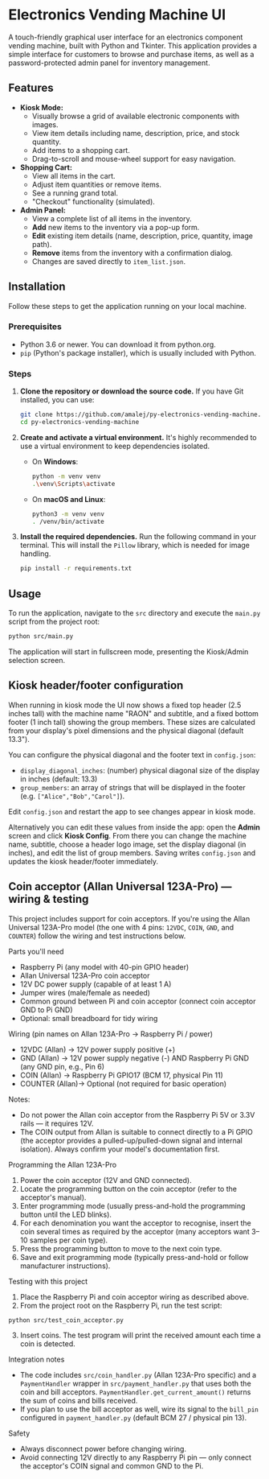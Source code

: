 # Electronics Vending Machine UI

A touch-friendly graphical user interface for an electronics component vending machine, built with Python and Tkinter. This application provides a simple interface for customers to browse and purchase items, as well as a password-protected admin panel for inventory management.

 <!-- Placeholder: Replace with a real screenshot URL -->

## Features

- **Kiosk Mode:**
  - Visually browse a grid of available electronic components with images.
  - View item details including name, description, price, and stock quantity.
  - Add items to a shopping cart.
  - Drag-to-scroll and mouse-wheel support for easy navigation.
- **Shopping Cart:**
  - View all items in the cart.
  - Adjust item quantities or remove items.
  - See a running grand total.
  - "Checkout" functionality (simulated).
- **Admin Panel:**
  - View a complete list of all items in the inventory.
  - **Add** new items to the inventory via a pop-up form.
  - **Edit** existing item details (name, description, price, quantity, image path).
  - **Remove** items from the inventory with a confirmation dialog.
  - Changes are saved directly to `item_list.json`.

## Installation

Follow these steps to get the application running on your local machine.

### Prerequisites

- Python 3.6 or newer. You can download it from python.org.
- `pip` (Python's package installer), which is usually included with Python.

### Steps

1.  **Clone the repository or download the source code.**
    If you have Git installed, you can use:

    ```sh
    git clone https://github.com/amalej/py-electronics-vending-machine.git
    cd py-electronics-vending-machine
    ```

2.  **Create and activate a virtual environment.**
    It's highly recommended to use a virtual environment to keep dependencies isolated.

    - On **Windows**:
      ```sh
      python -m venv venv
      .\venv\Scripts\activate
      ```
    - On **macOS and Linux**:
      ```sh
      python3 -m venv venv
      . /venv/bin/activate
      ```

3.  **Install the required dependencies.**
    Run the following command in your terminal. This will install the `Pillow` library, which is needed for image handling.
    ```sh
    pip install -r requirements.txt
    ```

## Usage

To run the application, navigate to the `src` directory and execute the `main.py` script from the project root:

```sh
python src/main.py
```

The application will start in fullscreen mode, presenting the Kiosk/Admin selection screen.

## Kiosk header/footer configuration

When running in kiosk mode the UI now shows a fixed top header (2.5 inches tall) with the machine name "RAON" and subtitle, and a fixed bottom footer (1 inch tall) showing the group members. These sizes are calculated from your display's pixel dimensions and the physical diagonal (default 13.3").

You can configure the physical diagonal and the footer text in `config.json`:

- `display_diagonal_inches`: (number) physical diagonal size of the display in inches (default: 13.3)
- `group_members`: an array of strings that will be displayed in the footer (e.g. `["Alice","Bob","Carol"]`).

Edit `config.json` and restart the app to see changes appear in kiosk mode.

Alternatively you can edit these values from inside the app: open the **Admin** screen and click **Kiosk Config**. From there you can change the machine name, subtitle, choose a header logo image, set the display diagonal (in inches), and edit the list of group members. Saving writes `config.json` and updates the kiosk header/footer immediately.

## Coin acceptor (Allan Universal 123A-Pro) — wiring & testing

This project includes support for coin acceptors. If you're using the Allan Universal 123A-Pro model (the one with 4 pins: `12VDC`, `COIN`, `GND`, and `COUNTER`) follow the wiring and test instructions below.

Parts you'll need
- Raspberry Pi (any model with 40-pin GPIO header)
- Allan Universal 123A-Pro coin acceptor
- 12V DC power supply (capable of at least 1 A)
- Jumper wires (male/female as needed)
- Common ground between Pi and coin acceptor (connect coin acceptor GND to Pi GND)
- Optional: small breadboard for tidy wiring

Wiring (pin names on Allan 123A-Pro -> Raspberry Pi / power)

 - 12VDC (Allan)  ->  12V power supply positive (+)
 - GND (Allan)    ->  12V power supply negative (-) AND Raspberry Pi GND (any GND pin, e.g., Pin 6)
 - COIN (Allan)   ->  Raspberry Pi GPIO17 (BCM 17, physical Pin 11)
 - COUNTER (Allan)->  Optional (not required for basic operation)

Notes:
- Do not power the Allan coin acceptor from the Raspberry Pi 5V or 3.3V rails — it requires 12V.
- The COIN output from Allan is suitable to connect directly to a Pi GPIO (the acceptor provides a pulled-up/pulled-down signal and internal isolation). Always confirm your model's documentation first.

Programming the Allan 123A-Pro

1. Power the coin acceptor (12V and GND connected).
2. Locate the programming button on the coin acceptor (refer to the acceptor's manual).
3. Enter programming mode (usually press-and-hold the programming button until the LED blinks).
4. For each denomination you want the acceptor to recognise, insert the coin several times as required by the acceptor (many acceptors want 3–10 samples per coin type).
5. Press the programming button to move to the next coin type.
6. Save and exit programming mode (typically press-and-hold or follow manufacturer instructions).

Testing with this project

1. Place the Raspberry Pi and coin acceptor wiring as described above.
2. From the project root on the Raspberry Pi, run the test script:

```sh
python src/test_coin_acceptor.py
```

3. Insert coins. The test program will print the received amount each time a coin is detected.

Integration notes

- The code includes `src/coin_handler.py` (Allan 123A-Pro specific) and a `PaymentHandler` wrapper in `src/payment_handler.py` that uses both the coin and bill acceptors. `PaymentHandler.get_current_amount()` returns the sum of coins and bills received.
- If you plan to use the bill acceptor as well, wire its signal to the `bill_pin` configured in `payment_handler.py` (default BCM 27 / physical pin 13).

Safety

- Always disconnect power before changing wiring.
- Avoid connecting 12V directly to any Raspberry Pi pin — only connect the acceptor's COIN signal and common GND to the Pi.

